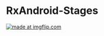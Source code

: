 # RxAndroid-Stages
<a href="https://imgflip.com/gif/25irqv"><img src="https://i.imgflip.com/25irqv.gif" title="made at imgflip.com"/></a>
